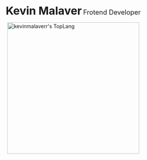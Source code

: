 <p align=center>
<b style="font-size:30px">Kevin Malaver</b>
<span style="font-size:18px">Frotend Developer</span>
</p>

<div style="display:flex;justify-content:center">
<div style="display: inline-block;">
<img width="360" align="center" alt="kevinmalaverr's TopLang" src="https://github-readme-stats.vercel.app/api/top-langs/?username=kevinmalaverr&theme=vue&layout=compact&hide_border=true&count_private=true" class="responsive"/>
</div>
</div>
<br/>
